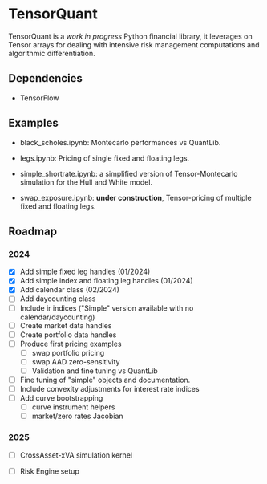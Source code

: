 # TensorQuant

TensorQuant is a *work in progress* Python financial library, it leverages on Tensor arrays for dealing with intensive risk management computations and algorithmic differentiation. 


## Dependencies

- TensorFlow

## Examples

* black_scholes.ipynb: Montecarlo performances vs QuantLib.

* legs.ipynb: Pricing of single fixed and floating legs. 

* simple_shortrate.ipynb: a simplified version of Tensor-Montecarlo simulation for the Hull and White model.

* swap_exposure.ipynb: **under construction**, Tensor-pricing of multiple fixed and floating legs.

<!-- ROADMAP -->
## Roadmap
### 2024
- [x] Add simple fixed leg handles (01/2024)
- [x] Add simple index and floating leg handles (01/2024)
- [x] Add calendar class (02/2024)
- [ ] Add daycounting class
- [ ] Include ir indices ("Simple" version available with no calendar/daycounting)
- [ ] Create market data handles
- [ ] Create portfolio data handles
- [ ] Produce first pricing examples
    - [ ] swap portfolio pricing 
    - [ ] swap AAD zero-sensitivity
    - [ ] Validation and fine tuning vs QuantLib 
- [ ] Fine tuning of "simple" objects and documentation.
- [ ] Include convexity adjustments for interest rate indices
- [ ] Add curve bootstrapping
    - [ ] curve instrument helpers
    - [ ] market/zero rates Jacobian
### 2025
- [ ] CrossAsset-xVA simulation kernel
- [ ] Risk Engine setup



